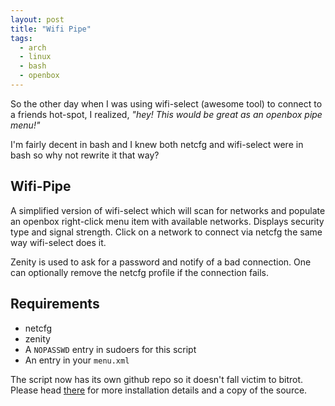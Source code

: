 ```yaml
---
layout: post
title: "Wifi Pipe"
tags:
  - arch
  - linux
  - bash
  - openbox
---
```


So the other day when I was using wifi-select (awesome tool) to connect 
to a friends hot-spot, I realized, *"hey! This would be great as an 
openbox pipe menu!"*

I'm fairly decent in bash and I knew both netcfg and wifi-select were in 
bash so why not rewrite it that way?

## Wifi-Pipe

A simplified version of wifi-select which will scan for networks and 
populate an openbox right-click menu item with available networks. 
Displays security type and signal strength. Click on a network to 
connect via netcfg the same way wifi-select does it.

Zenity is used to ask for a password and notify of a bad connection. One 
can optionally remove the netcfg profile if the connection fails.

## Requirements

* netcfg
* zenity
* A `NOPASSWD` entry in sudoers for this script
* An entry in your `menu.xml`

The script now has its own github repo so it doesn't fall victim to 
bitrot. Please head [there][] for more installation details and a copy 
of the source.

[there]: https://github.com/pbrisbin/wifi-pipe

